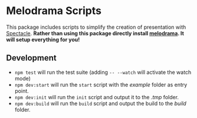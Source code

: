 # Melodrama Scripts

This package includes scripts to simplify the creation of presentation with [Spectacle](https://github.com/FormidableLabs/spectacle).
**Rather than using this package directly install [melodrama](https://github.com/sebald/melodrama). It will setup everything for you!**

## Development

- `npm test` will run the test suite (adding `-- --watch` will activate the watch mode)
- `npm dev:start` will run the `start` script with the *example* folder as entry point.
- `npm dev:init` will run the `init` script and output it to the *.tmp* folder.
- `npm dev:build` will run the `build` script and output the build to the *build* folder.
